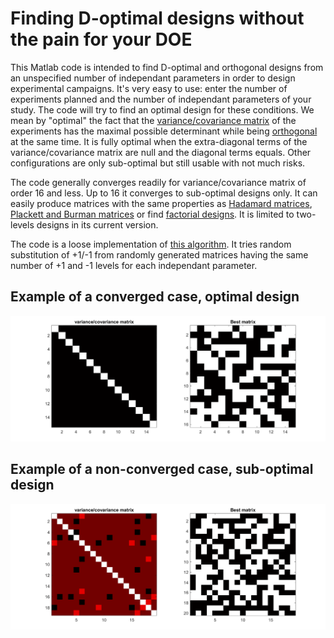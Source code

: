 # Finding D-optimal designs without the pain for your DOE

This Matlab code is intended to find D-optimal and orthogonal designs from an unspecified number of independant parameters in order to design experimental campaigns. It's very easy to use: enter the number of experiments planned and the number of independant parameters of your study. The code will try to find an optimal design for these conditions. We mean by "optimal" the fact that the [variance/covariance matrix](https://en.wikipedia.org/wiki/Covariance_matrix) of the experiments has the maximal possible determinant while being [orthogonal](https://en.wikipedia.org/wiki/Orthogonal_matrix) at the same time. It is fully optimal when the extra-diagonal terms of the variance/covariance matrix are null and the diagonal terms equals. Other configurations are only sub-optimal but still usable with not much risks.

The code generally converges readily for variance/covariance matrix of order 16 and less. Up to 16 it converges to sub-optimal designs only. It can easily produce matrices with the same properties as [Hadamard matrices](https://en.wikipedia.org/wiki/Hadamard_matrix), [Plackett and Burman matrices](https://en.wikipedia.org/wiki/Plackett%E2%80%93Burman_design) or find [factorial designs](https://en.wikipedia.org/wiki/Factorial_experiment). It is limited to two-levels designs in its current version.

The code is a loose implementation of [this algorithm](Triefenbach%20(2008)%20The%20D-Optimal%20Approach%20and%20Its%20Implementation%20As%20a%20Computer%20Algorithm.pdf). It tries random substitution of +1/-1 from randomly generated matrices having the same number of +1 and -1 levels for each independant parameter.

## Example of a converged case, optimal design
![](Pictures/Figure_converged.png)

## Example of a non-converged case, sub-optimal design
![](Pictures/Figure_incomplete.png)

